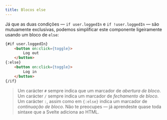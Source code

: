 ```yaml
---
title: Blocos else
---
```


Já que as duas condições — `if user.loggedIn` e `if !user.loggedIn` — são mutuamente exclusivas, podemos simplificar este componente ligeiramente usando um bloco de `else`:

```html
{#if user.loggedIn}
	<button on:click={toggle}>
		Log out
	</button>
{:else}
	<button on:click={toggle}>
		Log in
	</button>
{/if}
```

> Um carácter `#` sempre indica que um marcador de *abertura de bloco*. Um carácter `/` sempre indica um marcador de *fechamento de bloco*. Um carácter `:`, assim como em `{:else}` indica um marcador de *continuação de bloco*. Não te preocupes — já aprendeste quase toda sintaxe que a Svelte adiciona ao HTML.